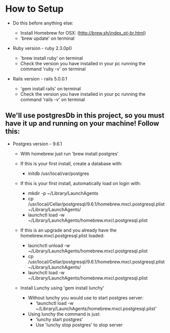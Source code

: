# How to Setup

* Do this before anything else:
  * Install Homebrew for OSX: (http://brew.sh/index_pt-br.html)
  * 'brew update' on terminal

* Ruby version - ruby 2.3.0p0 
  * 'brew install ruby' on terminal
  * Check the version you have installed in your pc running the command 'ruby -v' on terminal

* Rails version - rails 5.0.0.1 
  * 'gem install rails' on terminal
  * Check the version you have installed in your pc running the command 'rails -v' on terminal

## We'll use postgresDb in this project, so you must have it up and running on your machine! Follow this:

  * Postgres version - 9.6.1   
    * With homebrew just run 'brew install postgres'

    * If this is your first install, create a database with:
      * initdb /usr/local/var/postgres

    * If this is your first install, automatically load on login with:
      * mkdir -p ~/Library/LaunchAgents
      * cp /usr/local/Cellar/postgresql/9.6.1/homebrew.mxcl.postgresql.plist ~/Library/LaunchAgents/
      * launchctl load -w ~/Library/LaunchAgents/homebrew.mxcl.postgresql.plist

    * If this is an upgrade and you already have the homebrew.mxcl.postgresql.plist loaded:
      * launchctl unload -w ~/Library/LaunchAgents/homebrew.mxcl.postgresql.plist
      * cp /usr/local/Cellar/postgresql/9.6.1/homebrew.mxcl.postgresql.plist ~/Library/LaunchAgents/
      * launchctl load -w ~/Library/LaunchAgents/homebrew.mxcl.postgresql.plist
         
    * Install Lunchy using 'gem install lunchy'
      * Without lunchy you would use to start postgres server: 
        * 'launchctl load -w ~/Library/LaunchAgents/homebrew.mxcl.postgresql.plist'
      * Using lunchy the command is just:
        * 'lunchy start postgres'
        * Use 'lunchy stop postgres' to stop server



      
      


